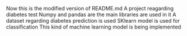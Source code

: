 Now this is the modified version of README.md
A project reagarding diabetes test
Numpy and pandas are the main libraries are used in it
A dataset regarding diabetes prediction is used
SKlearn model is used for classification
This kind of machine learning model is being implemented

